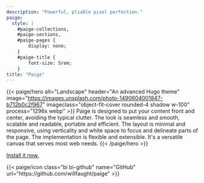 ```yaml
---
description: "Powerful, pliable pixel perfection."
paige:
  style: |
    #paige-collections,
    #paige-sections,
    #paige-pages {
        display: none;
    }
    #paige-title {
        font-size: 5rem;
    }
title: "Paige"
---
```


{{< paige/hero
    alt="Landscape"
    header="An advanced Hugo theme"
    image="https://images.unsplash.com/photo-1490604001847-b712b0c2f967"
    imageclass="object-fit-cover rounded-4 shadow w-100"
    process="1296x webp" >}}
Paige is designed to put your content front and center, avoiding the typical clutter. The look is seamless and smooth, scalable and readable, portable and efficient. The layout is minimal and responsive, using verticality and white space to focus and delineate parts of the page. The implementation is flexible and extensible. It's a versatile canvas that serves most web needs.
{{< /paige/hero >}}

<p class="text-center">
    <a class="lead" href="https://github.com/willfaught/paige">Install it now.</a>
</p>

<div class="column-gap-3 d-flex display-6 justify-content-center mb-3">
    {{< paige/icon class="bi bi-github" name="GitHub" url="https://github.com/willfaught/paige" >}}
</div>
